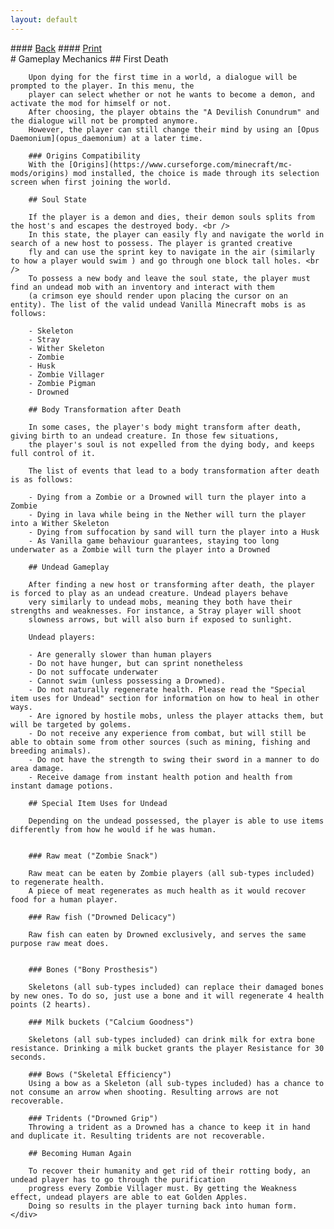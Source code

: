 ```yaml
---
layout: default
---
```

<!-- START SECTION -->
<div class="wiki">
	#### <a href="javascript:window.history.back()">Back</a>
	#### <a href="javascript:print()">Print</a>
	<div id="printJS-Content">
		# Gameplay Mechanics
		## First Death

		Upon dying for the first time in a world, a dialogue will be prompted to the player. In this menu, the
		player can select whether or not he wants to become a demon, and activate the mod for himself or not.
		After choosing, the player obtains the "A Devilish Conundrum" and the dialogue will not be prompted anymore.
		However, the player can still change their mind by using an [Opus Daemonium](opus_daemonium) at a later time.

		### Origins Compatibility
		With the [Origins](https://www.curseforge.com/minecraft/mc-mods/origins) mod installed, the choice is made through its selection screen when first joining the world.

		## Soul State

		If the player is a demon and dies, their demon souls splits from the host's and escapes the destroyed body. <br />
		In this state, the player can easily fly and navigate the world in search of a new host to possess. The player is granted creative 
		fly and can use the sprint key to navigate in the air (similarly to how a player would swim ) and go through one block tall holes. <br />
		To possess a new body and leave the soul state, the player must find an undead mob with an inventory and interact with them
		(a crimson eye should render upon placing the cursor on an entity). The list of the valid undead Vanilla Minecraft mobs is as follows:

		- Skeleton
		- Stray
		- Wither Skeleton
		- Zombie
		- Husk
		- Zombie Villager
		- Zombie Pigman
		- Drowned

		## Body Transformation after Death

		In some cases, the player's body might transform after death, giving birth to an undead creature. In those few situations,
		the player's soul is not expelled from the dying body, and keeps full control of it.

		The list of events that lead to a body transformation after death is as follows:

		- Dying from a Zombie or a Drowned will turn the player into a Zombie
		- Dying in lava while being in the Nether will turn the player into a Wither Skeleton
		- Dying from suffocation by sand will turn the player into a Husk
		- As Vanilla game behaviour guarantees, staying too long underwater as a Zombie will turn the player into a Drowned

		## Undead Gameplay

		After finding a new host or transforming after death, the player is forced to play as an undead creature. Undead players behave
		very similarly to undead mobs, meaning they both have their strengths and weaknesses. For instance, a Stray player will shoot
		slowness arrows, but will also burn if exposed to sunlight.

		Undead players:

		- Are generally slower than human players
		- Do not have hunger, but can sprint nonetheless
		- Do not suffocate underwater
		- Cannot swim (unless possessing a Drowned).
		- Do not naturally regenerate health. Please read the "Special item uses for Undead" section for information on how to heal in other ways.
		- Are ignored by hostile mobs, unless the player attacks them, but will be targeted by golems.
		- Do not receive any experience from combat, but will still be able to obtain some from other sources (such as mining, fishing and breeding animals).
		- Do not have the strength to swing their sword in a manner to do area damage.
		- Receive damage from instant health potion and health from instant damage potions.

		## Special Item Uses for Undead

		Depending on the undead possessed, the player is able to use items differently from how he would if he was human.


		### Raw meat ("Zombie Snack")

		Raw meat can be eaten by Zombie players (all sub-types included) to regenerate health. 
		A piece of meat regenerates as much health as it would recover food for a human player.

		### Raw fish ("Drowned Delicacy")
		
		Raw fish can eaten by Drowned exclusively, and serves the same purpose raw meat does.


		### Bones ("Bony Prosthesis")
		
		Skeletons (all sub-types included) can replace their damaged bones by new ones. To do so, just use a bone and it will regenerate 4 health points (2 hearts).

		### Milk buckets ("Calcium Goodness")

		Skeletons (all sub-types included) can drink milk for extra bone resistance. Drinking a milk bucket grants the player Resistance for 30 seconds.

		### Bows ("Skeletal Efficiency")
		Using a bow as a Skeleton (all sub-types included) has a chance to not consume an arrow when shooting. Resulting arrows are not recoverable.

		### Tridents ("Drowned Grip")
		Throwing a trident as a Drowned has a chance to keep it in hand and duplicate it. Resulting tridents are not recoverable.

		## Becoming Human Again

		To recover their humanity and get rid of their rotting body, an undead player has to go through the purification
		progress every Zombie Villager must. By getting the Weakness effect, undead players are able to eat Golden Apples.
		Doing so results in the player turning back into human form.
	</div>
</div>
